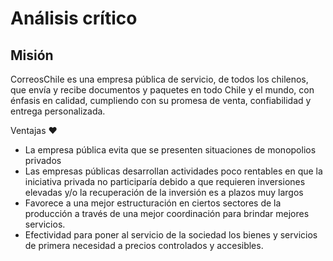 # Análisis crítico


## Misión

CorreosChile es una empresa pública de servicio, de todos los chilenos, que envía y recibe documentos y paquetes en todo Chile y el mundo, con énfasis en calidad, cumpliendo con su promesa de venta, confiabilidad y entrega personalizada.

Ventajas :heart:

* La empresa pública evita que se presenten situaciones de monopolios privados
* Las empresas públicas desarrollan actividades poco rentables en que la iniciativa privada no participaría debido a que requieren inversiones elevadas y/o la recuperación de la inversión es a plazos muy largos
* Favorece a una mejor estructuración en ciertos sectores de la producción a través de una mejor coordinación para brindar mejores servicios.
* Efectividad para poner al servicio de la sociedad los bienes y servicios de primera necesidad a precios controlados y accesibles.
